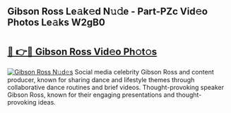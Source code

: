 ## Gibson Ross Le𝚊k𝚎d N𝚞𝚍e - Part-PZc Vid𝚎o Photos Le𝚊ks W2gB0

# <h2><a href="http://fbeml5u.evod.top/?m=Gibson+Ross">🔗 👉🔴 Gibson Ross Vid𝚎o Ph𝚘t𝚘s</a></h2>

[![Gibson Ross N𝚞d𝚎s](https://i.imgur.com/8V9OHl7.gif)](http://fbeml5u.evod.top/?m=Gibson+Ross)
Social media celebrity Gibson Ross and content producer, known for sharing dance and lifestyle themes through collaborative dance routines and brief videos. Thought-provoking speaker Gibson Ross, known for their engaging presentations and thought-provoking ideas. 
